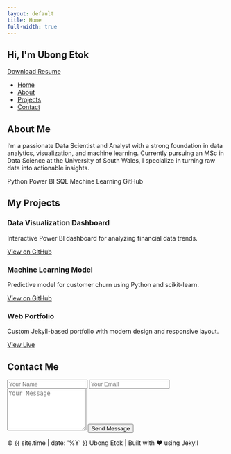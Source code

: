 ```yaml
---
layout: default
title: Home
full-width: true
---
```


<!-- Particles.js Container -->
<div id="particles-js"></div>

<!-- HERO SECTION -->
<section class="hero" id="home">
  <div class="hero-content">
    <h1>Hi, I'm <span>Ubong Etok</span></h1>
    <p><span id="typed"></span></p>
    <a href="/assets/myresume.pdf" class="resume-btn" download>Download Resume</a>
  </div>
</section>

<!-- NAVIGATION -->
<nav>
  <ul>
    <li><a href="#home">Home</a></li>
    <li><a href="#about">About</a></li>
    <li><a href="#projects">Projects</a></li>
    <li><a href="#contact">Contact</a></li>
  </ul>
</nav>

<!-- ABOUT SECTION -->
<section id="about">
  <h2>About Me</h2>
  <p>
    I’m a passionate Data Scientist and Analyst with a strong foundation in
    data analytics, visualization, and machine learning. Currently pursuing an MSc in
    Data Science at the University of South Wales, I specialize in turning raw data into
    actionable insights.
  </p>
  <div class="skills">
    <span class="skill-badge">Python</span>
    <span class="skill-badge">Power BI</span>
    <span class="skill-badge">SQL</span>
    <span class="skill-badge">Machine Learning</span>
    <span class="skill-badge">GitHub</span>
  </div>
</section>

<!-- PROJECTS SECTION -->
<section id="projects">
  <h2>My Projects</h2>
  <div class="projects-grid">
    <div class="project-card">
      <h3>Data Visualization Dashboard</h3>
      <p>Interactive Power BI dashboard for analyzing financial data trends.</p>
      <a href="https://github.com/xzibitetok/project1" target="_blank">View on GitHub</a>
    </div>
    <div class="project-card">
      <h3>Machine Learning Model</h3>
      <p>Predictive model for customer churn using Python and scikit-learn.</p>
      <a href="https://github.com/xzibitetok/project2" target="_blank">View on GitHub</a>
    </div>
    <div class="project-card">
      <h3>Web Portfolio</h3>
      <p>Custom Jekyll-based portfolio with modern design and responsive layout.</p>
      <a href="https://xzibitetok.github.io" target="_blank">View Live</a>
    </div>
  </div>
</section>

<!-- CONTACT SECTION -->
<section id="contact">
  <h2>Contact Me</h2>
  <form action="https://formspree.io/f/xwpnkevb" method="POST">
    <input type="text" name="name" placeholder="Your Name" required>
    <input type="email" name="_replyto" placeholder="Your Email" required>
    <textarea name="message" rows="6" placeholder="Your Message" required></textarea>
    <button type="submit">Send Message</button>
  </form>
</section>

<!-- FOOTER -->
<footer>
  <p>&copy; {{ site.time | date: '%Y' }} Ubong Etok | Built with ❤️ using Jekyll</p>
</footer>

<!-- TYPED.JS -->
<script src="https://cdn.jsdelivr.net/npm/typed.js@2.0.12"></script>
<script>
  new Typed("#typed", {
    strings: ["Data Scientist", "Data Analyst", "ML Enthusiast", "Tech Innovator"],
    typeSpeed: 70,
    backSpeed: 40,
    loop: true
  });
</script>

<!-- PARTICLES.JS -->
<script src="https://cdn.jsdelivr.net/particles.js/2.0.0/particles.min.js"></script>
<script>
  particlesJS.load('particles-js', 'assets/particles.json', function() {
    console.log('particles.js loaded');
  });
</script>
